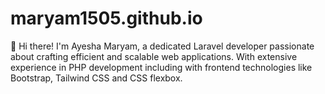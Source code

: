 # maryam1505.github.io
👋 Hi there! I'm Ayesha Maryam, a dedicated Laravel developer passionate about crafting efficient and scalable web applications. With extensive experience in PHP development including with frontend technologies like Bootstrap, Tailwind CSS and CSS flexbox.
